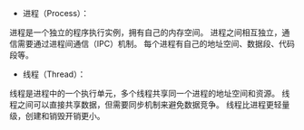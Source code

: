 - 进程（Process）：

进程是一个独立的程序执行实例，拥有自己的内存空间。
进程之间相互独立，通信需要通过进程间通信（IPC）机制。
每个进程有自己的地址空间、数据段、代码段等。
- 线程（Thread）：

线程是进程中的一个执行单元，多个线程共享同一个进程的地址空间和资源。
线程之间可以直接共享数据，但需要同步机制来避免数据竞争。
线程比进程更轻量级，创建和销毁开销更小。
